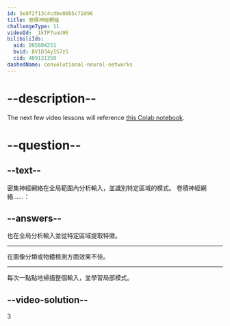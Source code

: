 ```yaml
---
id: 5e8f2f13c4cdbe86b5c72d96
title: 卷積神經網絡
challengeType: 11
videoId: _1kTP7uoU9E
bilibiliIds:
  aid: 805604251
  bvid: BV1D34y1S7zS
  cid: 409131358
dashedName: convolutional-neural-networks
---
```


# --description--

The next few video lessons will reference [this Colab notebook](https://colab.research.google.com/drive/1ZZXnCjFEOkp_KdNcNabd14yok0BAIuwS#forceEdit=true&sandboxMode=true).

# --question--

## --text--

密集神經網絡在全局範圍內分析輸入，並識別特定區域的模式。 卷積神經網絡......：

## --answers--

也在全局分析輸入並從特定區域提取特徵。

---

在圖像分類或物體檢測方面效果不佳。

---

每次一點點地掃描整個輸入，並學習局部模式。

## --video-solution--

3

